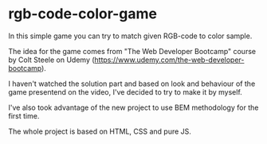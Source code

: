 # rgb-code-color-game
In this simple game you can try to match given RGB-code to color sample.

The idea for the game comes from "The Web Developer Bootcamp" course by Colt Steele on Udemy
(https://www.udemy.com/the-web-developer-bootcamp).

I haven't watched the solution part and based on look and behaviour of the game presentend
on the video, I've decided to try to make it by myself.

I've also took advantage of the new project to use BEM methodology for the first time.

The whole project is based on HTML, CSS and pure JS.
